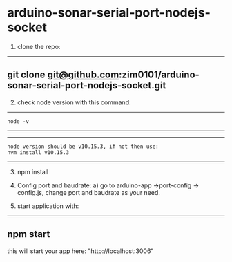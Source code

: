 # arduino-sonar-serial-port-nodejs-socket


1. clone the repo:
---------------------------
git clone git@github.com:zim0101/arduino-sonar-serial-port-nodejs-socket.git
---------------------------
2. check node version with this command:
---------------------------
    node -v
---------------------------

   
---------------------------
    node version should be v10.15.3, if not then use:
    nvm install v10.15.3
---------------------------
3. npm install

4. Config port and baudrate:
    a) go to arduino-app ->port-config -> config.js, change port and baudrate as your need.

5. start application with: 
---------------------------
npm start
---------------------------

   this will start your app here: "http://localhost:3006"
